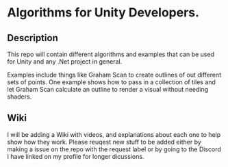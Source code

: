 # Algorithms for Unity Developers.

## Description
This repo will contain different algorithms and examples that can be used for Unity and any .Net project in general.

Examples include things like Graham Scan to create outlines of out different sets of points. One example shows how to pass in a collection of tiles 
and let Graham Scan calculate an outline to render a visual without needing shaders.

## Wiki
I will be adding a Wiki with videos, and explanations about each one to help show how they work.
Please reuqest new stuff to be added either by making a issue on the repo with the request label or by going to the Discord I have linked on my profile for longer dicussions.

